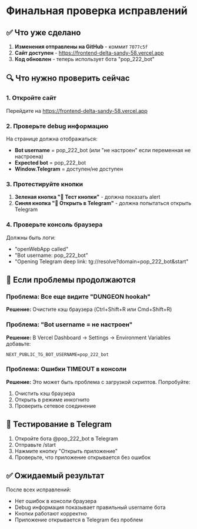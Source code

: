 # Финальная проверка исправлений

## ✅ Что уже сделано

1. **Изменения отправлены на GitHub** - коммит `7077c5f`
2. **Сайт доступен** - https://frontend-delta-sandy-58.vercel.app
3. **Код обновлен** - теперь использует бота "pop_222_bot"

## 🔍 Что нужно проверить сейчас

### 1. Откройте сайт
Перейдите на https://frontend-delta-sandy-58.vercel.app

### 2. Проверьте debug информацию
На странице должна отображаться:
- **Bot username** = pop_222_bot (или "не настроен" если переменная не настроена)
- **Expected bot** = pop_222_bot
- **Window.Telegram** = доступен/не доступен

### 3. Протестируйте кнопки
1. **Зеленая кнопка "🧪 Тест кнопки"** - должна показать alert
2. **Синяя кнопка "🔗 Открыть в Telegram"** - должна попытаться открыть Telegram

### 4. Проверьте консоль браузера
Должны быть логи:
- "openWebApp called"
- "Bot username: pop_222_bot"
- "Opening Telegram deep link: tg://resolve?domain=pop_222_bot&start"

## 🚨 Если проблемы продолжаются

### Проблема: Все еще видите "DUNGEON hookah"
**Решение:** Очистите кэш браузера (Ctrl+Shift+R или Cmd+Shift+R)

### Проблема: "Bot username = не настроен"
**Решение:** В Vercel Dashboard → Settings → Environment Variables добавьте:
```
NEXT_PUBLIC_TG_BOT_USERNAME=pop_222_bot
```

### Проблема: Ошибки TIMEOUT в консоли
**Решение:** Это может быть проблема с загрузкой скриптов. Попробуйте:
1. Очистить кэш браузера
2. Открыть в режиме инкогнито
3. Проверить сетевое соединение

## 📱 Тестирование в Telegram

1. Откройте бота @pop_222_bot в Telegram
2. Отправьте /start
3. Нажмите кнопку "Открыть приложение"
4. Проверьте, что приложение открывается без ошибок

## ✅ Ожидаемый результат

После всех исправлений:
- Нет ошибок в консоли браузера
- Debug информация показывает правильный username бота
- Кнопки работают корректно
- Приложение открывается в Telegram без проблем
